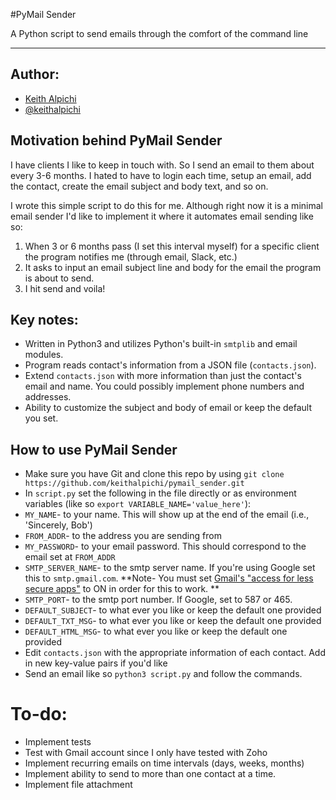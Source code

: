 #PyMail Sender

A Python script to send emails through the comfort of the command line

---

## Author:
- [Keith Alpichi](https://keithalpichi.github.io)
- [@keithalpichi](https://twitter.com/keithalpichi)

## Motivation behind PyMail Sender

I have clients I like to keep in touch with. So I send an email to them about every 3-6 months. I hated to have to login each time, setup an email, add the contact, create the email subject and body text, and so on.

I wrote this simple script to do this for me. Although right now it is a minimal email sender I'd like to implement it where it automates email sending like so:

1. When 3 or 6 months pass (I set this interval myself) for a specific client the program notifies me (through email, Slack, etc.)
2. It asks to input an email subject line and body for the email the program is about to send. 
3. I hit send and voila!

## Key notes:
- Written in Python3 and utilizes Python's built-in `smtplib` and email modules.
- Program reads contact's information from a JSON file (`contacts.json`).
- Extend `contacts.json` with more information than just the contact's email and name. You could possibly implement phone numbers and addresses.
- Ability to customize the subject and body of email or keep the default you set.

## How to use PyMail Sender
- Make sure you have Git and clone this repo by using `git clone https://github.com/keithalpichi/pymail_sender.git`
- In `script.py` set the following in the file directly or as environment variables (like so `export VARIABLE_NAME='value_here'`):
 - `MY_NAME`- to your name. This will show up at the end of the email (i.e., 'Sincerely, Bob')
 - `FROM_ADDR`- to the address you are sending from
 - `MY_PASSWORD`- to your email password. This should correspond to the email set at `FROM_ADDR`
 - `SMTP_SERVER_NAME`- to the smtp server name. If you're using Google set this to `smtp.gmail.com`. **Note- You must set [Gmail's "access for less secure apps"](https://support.google.com/accounts/answer/6010255?hl=en) to ON in order for this to work. **
 - `SMTP_PORT`- to the smtp port number. If Google, set to 587 or 465.
 - `DEFAULT_SUBJECT`- to what ever you like or keep the default one provided
 - `DEFAULT_TXT_MSG`- to what ever you like or keep the default one provided
 - `DEFAULT_HTML_MSG`- to what ever you like or keep the default one provided
- Edit `contacts.json` with the appropriate information of each contact. Add in new key-value pairs if you'd like
- Send an email like so `python3 script.py` and follow the commands.

# To-do:
- Implement tests
 - Test with Gmail account since I only have tested with Zoho
- Implement recurring emails on time intervals (days, weeks, months)
- Implement ability to send to more than one contact at a time.
- Implement file attachment
